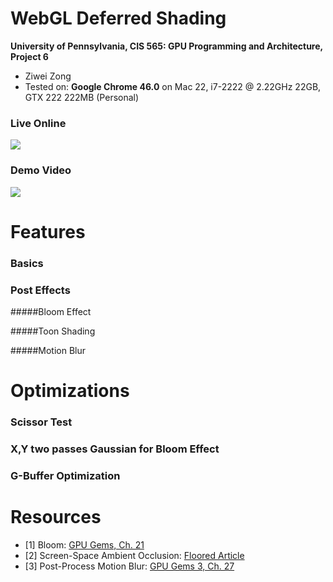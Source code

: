 WebGL Deferred Shading
======================

**University of Pennsylvania, CIS 565: GPU Programming and Architecture, Project 6**

* Ziwei Zong
* Tested on: **Google Chrome 46.0** on
  Mac 22, i7-2222 @ 2.22GHz 22GB, GTX 222 222MB (Personal)

### Live Online

[![](img/thumb.png)](http://TODO.github.io/Project6-WebGL-Deferred-Shading)

### Demo Video

[![](img/video.png)](TODO)

Features
========================

### Basics

### Post Effects

#####Bloom Effect

#####Toon Shading

#####Motion Blur


Optimizations
========================

### Scissor Test

### X,Y two passes Gaussian for Bloom Effect

### G-Buffer Optimization

Resources
========================

* [1] Bloom:
  [GPU Gems, Ch. 21](http://http.developer.nvidia.com/GPUGems/gpugems_ch21.html) 
* [2] Screen-Space Ambient Occlusion:
  [Floored Article](http://floored.com/blog/2013/ssao-screen-space-ambient-occlusion.html)
* [3] Post-Process Motion Blur:
  [GPU Gems 3, Ch. 27](http://http.developer.nvidia.com/GPUGems3/gpugems3_ch27.html)
